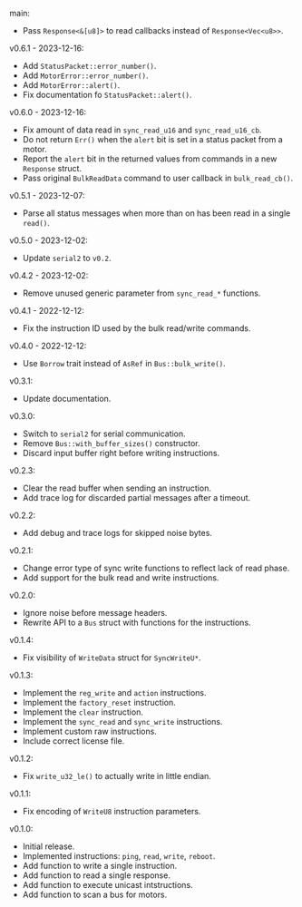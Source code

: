 main:
  * Pass `Response<&[u8]>` to read callbacks instead of `Response<Vec<u8>>`.

v0.6.1 - 2023-12-16:
  * Add `StatusPacket::error_number()`.
  * Add `MotorError::error_number()`.
  * Add `MotorError::alert()`.
  * Fix documentation fo `StatusPacket::alert()`.

v0.6.0 - 2023-12-16:
  * Fix amount of data read in `sync_read_u16` and `sync_read_u16_cb`.
  * Do not return `Err()` when the `alert` bit is set in a status packet from a motor.
  * Report the `alert` bit in the returned values from commands in a new `Response` struct.
  * Pass original `BulkReadData` command to user callback in `bulk_read_cb()`.

v0.5.1 - 2023-12-07:
  * Parse all status messages when more than on has been read in a single `read()`.

v0.5.0 - 2023-12-02:
  * Update `serial2` to `v0.2`.

v0.4.2 - 2023-12-02:
  * Remove unused generic parameter from `sync_read_*` functions.

v0.4.1 - 2022-12-12:
  * Fix the instruction ID used by the bulk read/write commands.

v0.4.0 - 2022-12-12:
  * Use `Borrow` trait instead of `AsRef` in `Bus::bulk_write()`.

v0.3.1:
  * Update documentation.

v0.3.0:
  * Switch to `serial2` for serial communication.
  * Remove `Bus::with_buffer_sizes()` constructor.
  * Discard input buffer right before writing instructions.

v0.2.3:
  * Clear the read buffer when sending an instruction.
  * Add trace log for discarded partial messages after a timeout.

v0.2.2:
  * Add debug and trace logs for skipped noise bytes.

v0.2.1:
  * Change error type of sync write functions to reflect lack of read phase.
  * Add support for the bulk read and write instructions.

v0.2.0:
  * Ignore noise before message headers.
  * Rewrite API to a `Bus` struct with functions for the instructions.

v0.1.4:
  * Fix visibility of `WriteData` struct for `SyncWriteU*`.

v0.1.3:
  * Implement the `reg_write` and `action` instructions.
  * Implement the `factory_reset` instruction.
  * Implement the `clear` instruction.
  * Implement the `sync_read` and `sync_write` instructions.
  * Implement custom raw instructions.
  * Include correct license file.

v0.1.2:
  * Fix `write_u32_le()` to actually write in little endian.

v0.1.1:
  * Fix encoding of `WriteU8` instruction parameters.

v0.1.0:
  * Initial release.
  * Implemented instructions: `ping`, `read`, `write`, `reboot`.
  * Add function to write a single instruction.
  * Add function to read a single response.
  * Add function to execute unicast intstructions.
  * Add function to scan a bus for motors.
